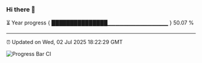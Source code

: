 ### Hi there 👋

⏳ Year progress { ███████████████▁▁▁▁▁▁▁▁▁▁▁▁▁▁▁ } 50.07 %

---

⏰ Updated on Wed, 02 Jul 2025 18:22:29 GMT

![Progress Bar CI](https://github.com/liununu/liununu/workflows/Progress%20Bar%20CI/badge.svg)
